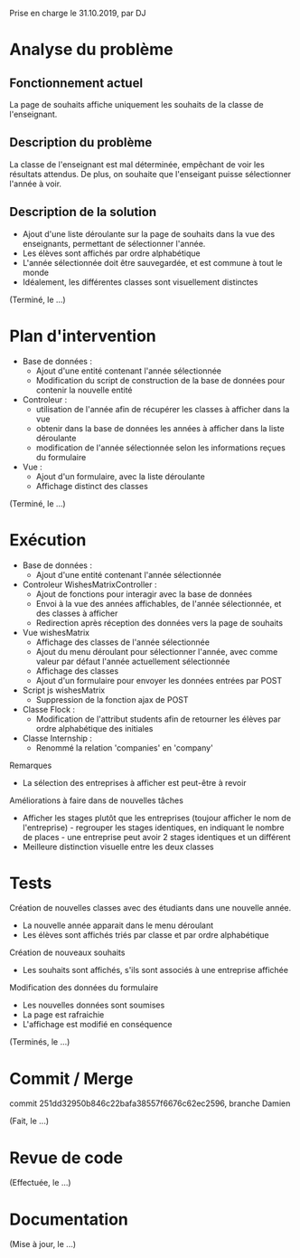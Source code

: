 Prise en charge le 31.10.2019, par DJ

# Analyse du problème

## Fonctionnement actuel

La page de souhaits affiche uniquement les souhaits de la classe de l'enseignant.

## Description du problème

La classe de l'enseignant est mal déterminée, empêchant de voir les résultats attendus.
De plus, on souhaite que l'enseigant puisse sélectionner l'année à voir.

## Description de la solution

- Ajout d'une liste déroulante sur la page de souhaits dans la vue des enseignants, 
permettant de sélectionner l'année.
- Les élèves sont affichés par ordre alphabétique
- L'année sélectionnée doit être sauvegardée, et est commune à tout le monde
- Idéalement, les différentes classes sont visuellement distinctes

(Terminé, le ...)

# Plan d'intervention

- Base de données :
    - Ajout d'une entité contenant l'année sélectionnée
    - Modification du script de construction de la base de données pour contenir la nouvelle entité
- Controleur :
    - utilisation de l'année afin de récupérer les classes à afficher dans la vue
    - obtenir dans la base de données les années à afficher dans la liste déroulante
    - modification de l'année sélectionnée selon les informations reçues du formulaire
- Vue :
    - Ajout d'un formulaire, avec la liste déroulante
    - Affichage distinct des classes

(Terminé, le ...)

# Exécution

- Base de données :
    - Ajout d'une entité contenant l'année sélectionnée
- Controleur WishesMatrixController :
    - Ajout de fonctions pour interagir avec la base de données
    - Envoi à la vue des années affichables, de l'année sélectionnée, et des classes à afficher
    - Redirection après réception des données vers la page de souhaits
- Vue wishesMatrix
    - Affichage des classes de l'année sélectionnée
    - Ajout du menu déroulant pour sélectionner l'année, avec comme valeur par défaut l'année actuellement sélectionnée
    - Affichage des classes
    - Ajout d'un formulaire pour envoyer les données entrées par POST
- Script js wishesMatrix
    - Suppression de la fonction ajax de POST
- Classe Flock :
    - Modification de l'attribut students afin de retourner les élèves par ordre alphabétique des initiales
- Classe Internship :
    - Renommé la relation 'companies' en 'company'

Remarques 
 - La sélection des entreprises à afficher est peut-être à revoir

Améliorations à faire dans de nouvelles tâches
-  Afficher les stages plutôt que les entreprises (toujour afficher le nom de l'entreprise)
       - regrouper les stages identiques, en indiquant le nombre de places
       - une entreprise peut avoir 2 stages identiques et un différent
 - Meilleure distinction visuelle entre les deux classes



# Tests
Création de nouvelles classes avec des étudiants dans une nouvelle année.
- La nouvelle année apparait dans le menu déroulant
- Les élèves sont affichés triés par classe et par ordre alphabétique

Création de nouveaux souhaits
- Les souhaits sont affichés, s'ils sont associés à une entreprise affichée

Modification des données du formulaire
- Les nouvelles données sont soumises
- La page est rafraichie
- L'affichage est modifié en conséquence

(Terminés, le ...)

# Commit / Merge

commit 251dd32950b846c22bafa38557f6676c62ec2596, branche Damien

(Fait, le ...)

# Revue de code

(Effectuée, le ...)

# Documentation

(Mise à jour, le ...)